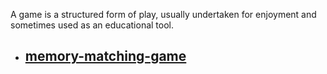 A game is a structured form of play, usually undertaken for enjoyment and sometimes used as an educational tool.
- ## **[memory-matching-game](memory-matching-game/)**
